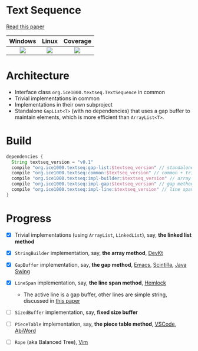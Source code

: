 # Text Sequence

[Read this paper][paper0]

Windows|Linux|Coverage
 :---: |:---:| :---:
[![][w-l]][w-i]|[![][l-l]][l-i]|[![][c-i]][c-l]

  [paper0]: http://citeseerx.ist.psu.edu/viewdoc/download?doi=10.1.1.48.1265&rep=rep1&type=pdf
  [w-l]: https://ci.appveyor.com/api/projects/status/rfk89093smhsv5rf?svg=true
  [w-i]: https://ci.appveyor.com/project/ice1000/text-sequence
  [l-l]: https://circleci.com/gh/ice1000/text-sequence.svg?style=svg
  [l-i]: https://circleci.com/gh/ice1000/text-sequence
  [c-l]: https://codecov.io/gh/ice1000/text-sequence
  [c-i]: https://codecov.io/gh/ice1000/text-sequence/branch/master/graph/badge.svg

# Architecture

+ Interface class `org.ice1000.textseq.TextSequence` in common
+ Trivial implementations in common
+ Implementations in their own subproject
+ Standalone `GapList<T>` (with no dependencies) that uses a gap buffer to maintain elements, which is more efficient than `ArrayList<T>`.

# Build

```groovy
dependencies {
  String textseq_version = "v0.1"
  compile "org.ice1000.textseq:gap-list:$textseq_version" // standalone GapList impl
  compile "org.ice1000.textseq:common:$textseq_version" // common + trivial impl
  compile "org.ice1000.textseq:impl-builder:$textseq_version" // array method, depends on common
  compile "org.ice1000.textseq:impl-gap:$textseq_version" // gap method, depends on common
  compile "org.ice1000.textseq:impl-line:$textseq_version" // line span method, depends on common
}
```

# Progress

+ [X] Trivial implementations (using `ArrayList`, `LinkedList`), say, **the linked list method**
+ [X] `StringBuilder` implementation, say, **the array method**, [DevKt][devkt]
+ [X] `GapBuffer` implementation, say, **the gap method**, [Emacs][emacs], [Scintilla][scintilla], [Java Swing][swing]
+ [X] `LineSpan` implementation, say, **the line span method**, [Hemlock][hemlock]
  + The active line is a gap buffer, other lines are simple string, discussed in [this paper][paper1]
+ [ ] `SizedBuffer` implementation, say, **fixed size buffer**
+ [ ] `PieceTable` implementation, say, **the piece table method**, [VSCode][code], [AbiWord][abiw]
+ [ ] `Rope` (aka Balanced Tree), [Vim][vim]

  [devkt]: https://github.com/ice1000/dev-kt
  [emacs]: https://www.gnu.org/software/emacs/
  [scintilla]: https://www.scintilla.org/
  [swing]: https://docs.oracle.com/javase/7/docs/api/javax/swing/text/GapContent.html
  [hemlock]: https://www.cons.org/cmucl/hemlock/
  [code]: https://code.visualstudio.com/
  [abiw]: https://www.abisource.com/
  [vim]: https://www.vim.org/
  [paper1]: https://www.common-lisp.net/project/flexichain/download/StrandhVilleneuveMoore.pdf
